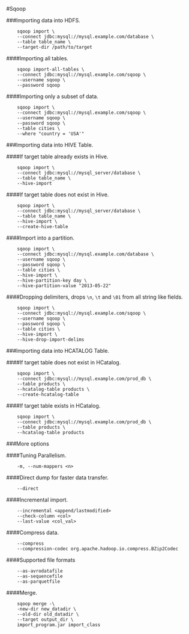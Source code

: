 #Sqoop

###Importing data into HDFS.

```shell
	sqoop import \
	--connect jdbc:mysql://mysql.example.com/database \
	--table table_name \
	--target-dir /path/to/target
```
####Importing all tables.
```shell
	sqoop import-all-tables \
	--connect jdbc:mysql://mysql.example.com/sqoop \
	--username sqoop \
	--password sqoop
```
####Importing only a subset of data.
```shell
	sqoop import \
	--connect jdbc:mysql://mysql.example.com/sqoop \
	--username sqoop \
	--password sqoop \
	--table cities \
	--where "country = 'USA'"
```
###Importing data into HIVE Table.

####If target table already exists in Hive.
```shell
	sqoop import \
	--connect jdbc:mysql://mysql_server/database \
	--table table_name \
	--hive-import
```
####If target table does not exist in Hive.
```shell
	sqoop import \
	--connect jdbc:mysql://mysql_server/database \
	--table table_name \
	--hive-import \
	--create-hive-table
```
####Import into a partition.
```shell
	sqoop import \
	--connect jdbc:mysql://mysql.example.com/database \
	--username sqoop \
	--password sqoop \
	--table cities \
	--hive-import \
	--hive-partition-key day \
	--hive-partition-value "2013-05-22"
```
####Dropping delimiters, drops `\n`, `\t` and `\01` from all string like fields.
```shell
	sqoop import \
	--connect jdbc:mysql://mysql.example.com/sqoop \
	--username sqoop \
	--password sqoop \
	--table cities \
	--hive-import \
	--hive-drop-import-delims
```
###Importing data into HCATALOG Table.

####If target table does not exist in HCatalog.
```shell
	sqoop import \
	--connect jdbc:mysql://mysql.example.com/prod_db \
	--table products \
	--hcatalog-table products \
	--create-hcatalog-table
```
####If target table exists in HCatalog.
```shell
	sqoop import \
	--connect jdbc:mysql://mysql.example.com/prod_db \
	--table products \
	--hcatalog-table products
```

###More options

####Tuning Parallelism.
```shell
	-m, --num-mappers <n>
```

####Direct dump for faster data transfer.
```shell
	--direct
```

####Incremental import.
```shell
	--incremental <append/lastmodified>
	--check-column <col>
	--last-value <col_val>
```

####Compress data.
```shell
	--compress
	--compression-codec org.apache.hadoop.io.compress.BZip2Codec
```

####Supported file formats
```shell
	--as-avrodatafile
	--as-sequencefile
	--as-parquetfile
```

####Merge.
```shell
	sqoop merge -\
	-new-dir new_datadir \
	--old-dir old_datadir \
	--target output_dir \
	import_program.jar import_class
```